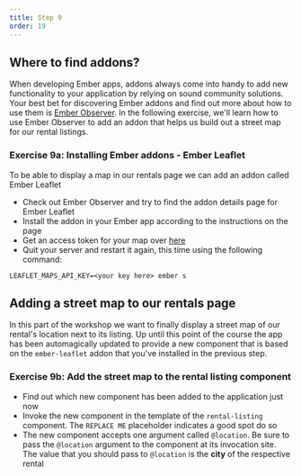 ```yaml
---
title: Step 9
order: 19
---
```


## Where to find addons?

When developing Ember apps, addons always come into handy to add new functionality to your application by relying on sound community solutions. Your best bet for discovering Ember addons and find out more about how to use them is [Ember Observer](http://emberoberserver.com). In the following exercise, we'll learn how to use Ember Observer to add an addon that helps us build out a street map for our rental listings.

### Exercise 9a: Installing Ember addons - Ember Leaflet

To be able to display a map in our rentals page we can add an addon called Ember Leaflet

- Check out Ember Observer and try to find the addon details page for Ember Leaflet
- Install the addon in your Ember app according to the instructions on the page
- Get an access token for your map over [here](https://www.mapbox.com/account/access-tokens/)
- Quit your server and restart it again, this time using the following command:

```
LEAFLET_MAPS_API_KEY=<your key here> ember s

```

## Adding a street map to our rentals page

In this part of the workshop we want to finally display a street map of our rental's location next to its listing. Up until this point of the course the app has been automagically updated to provide a new component that is based on the `ember-leaflet` addon that you've installed in the previous step.

### Exercise 9b: Add the street map to the rental listing component

- Find out which new component has been added to the application just now
- Invoke the new component in the template of the `rental-listing` component. The `REPLACE ME` placeholder indicates a good spot do so
- The new component accepts one argument called `@location`. Be sure to pass the `@location` argument to the component at its invocation site. The value that you should pass to `@location` is the **city** of the respective rental
